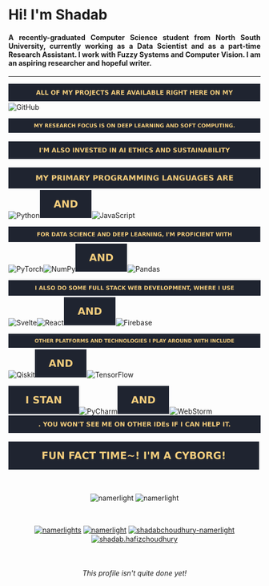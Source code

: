 <h1 align="justify">Hi! I'm Shadab</h1>  
<h4 align="justify">A recently-graduated Computer Science student from North South University, currently working as a Data Scientist and as a part-time Research Assistant. I work with Fuzzy Systems and Computer Vision. I am an aspiring researcher and hopeful writer.</h4>  

<hr />
  
![](https://github.com/Namerlight/Namerlight/blob/master/assets/Allofmyprojectsareavailablerighthereonmy.svg)![GitHub](https://img.shields.io/badge/github-%23121011.svg?style=for-the-badge&logo=github&logoColor=white)

![](https://github.com/Namerlight/Namerlight/blob/master/assets/MyresearchfocusisonDeepLearningandSoftComputing.svg)

![](https://github.com/Namerlight/Namerlight/blob/master/assets/I'malsoinvestedinAIEthicsandSustainability.svg)

![](https://github.com/Namerlight/Namerlight/blob/master/assets/Myprimaryprogramminglanguagesare.svg)![Python](https://img.shields.io/badge/python-3670A0?style=for-the-badge&logo=python&logoColor=ffdd54)![](https://github.com/Namerlight/Namerlight/blob/master/assets/and.svg)![JavaScript](https://img.shields.io/badge/javascript-%23323330.svg?style=for-the-badge&logo=javascript&logoColor=%23F7DF1E)

![](https://github.com/Namerlight/Namerlight/blob/master/assets/ForDataScienceandDeepLearning,I'mproficientwith.svg)![PyTorch](https://img.shields.io/badge/PyTorch-%23EE4C2C.svg?style=for-the-badge&logo=PyTorch&logoColor=white)![NumPy](https://img.shields.io/badge/numpy-%23013243.svg?style=for-the-badge&logo=numpy&logoColor=white)![](https://github.com/Namerlight/Namerlight/blob/master/assets/and.svg)![Pandas](https://img.shields.io/badge/pandas-%23150458.svg?style=for-the-badge&logo=pandas&logoColor=white)

![](https://github.com/Namerlight/Namerlight/blob/master/assets/IalsodosomeFullStackWebDevelopment,whereIuse.svg)![Svelte](https://img.shields.io/badge/svelte-%23f1413d.svg?style=for-the-badge&logo=svelte&logoColor=white)![React](https://img.shields.io/badge/react-%2320232a.svg?style=for-the-badge&logo=react&logoColor=%2361DAFB)![](https://github.com/Namerlight/Namerlight/blob/master/assets/and.svg)![Firebase](https://img.shields.io/badge/firebase-%23039BE5.svg?style=for-the-badge&logo=firebase)

![](https://github.com/Namerlight/Namerlight/blob/master/assets/OtherplatformsandtechnologiesIplayaroundwithinclude.svg)![Qiskit](https://img.shields.io/badge/Qiskit-%236929C4.svg?style=for-the-badge&logo=Qiskit&logoColor=white)![](https://github.com/Namerlight/Namerlight/blob/master/assets/and.svg)![TensorFlow](https://img.shields.io/badge/TensorFlow-%23FF6F00.svg?style=for-the-badge&logo=TensorFlow&logoColor=white)

![](https://github.com/Namerlight/Namerlight/blob/master/assets/Istan.svg)![PyCharm](https://img.shields.io/badge/pycharm-143?style=for-the-badge&logo=pycharm&logoColor=black&color=black&labelColor=green)![](https://github.com/Namerlight/Namerlight/blob/master/assets/and.svg)![WebStorm](https://img.shields.io/badge/webstorm-143?style=for-the-badge&logo=webstorm&logoColor=white&color=black)![](https://github.com/Namerlight/Namerlight/blob/master/assets/Youwon'tseemeonotherIDEsifIcanhelpit.svg)

![](https://github.com/Namerlight/Namerlight/blob/master/assets/Funfacttime!I'macyborg!.svg)

<br>
  
<p align="center"><img src="https://github-readme-stats.vercel.app/api/top-langs/?username=namerlight&langs_count=6&layout=compact&theme=ayu-mirage&card_width=290" alt="namerlight" /> <img src="https://github-readme-stats.vercel.app/api?username=namerlight&show_icons=true&hide=contribs&line_height=24.1&theme=ayu-mirage" alt="namerlight" /> </p> 
<p align="center">    </p> 


<br>
<p align="center">  
<a href="https://scholar.google.com.sg/citations?user=hU5jVnQAAAAJ&hl=en" target="blank"><img align="center" src="https://cdn.jsdelivr.net/npm/simple-icons@3.0.1/icons/googlescholar.svg" alt="namerlights" height="50" width="150" /></a>  
<a href="https://twitter.com/namerlight" target="blank"><img align="center" src="https://cdn.jsdelivr.net/npm/simple-icons@3.0.1/icons/twitter.svg" alt="namerlight" height="50" width="150" /></a>  
<a href="https://linkedin.com/in/shadabchoudhury-namerlight" target="blank"><img align="center" src="https://cdn.jsdelivr.net/npm/simple-icons@3.0.1/icons/linkedin.svg" alt="shadabchoudhury-namerlight" height="50" width="150" /></a>  
<a href="https://fb.com/shadab.hafizchoudhury" target="blank"><img align="center" src="https://cdn.jsdelivr.net/npm/simple-icons@3.0.1/icons/facebook.svg" alt="shadab.hafizchoudhury" height="50" width="150" /></a>  
</p>

<br>

<h6 align="center">This profile isn't quite done yet!</h4>  
